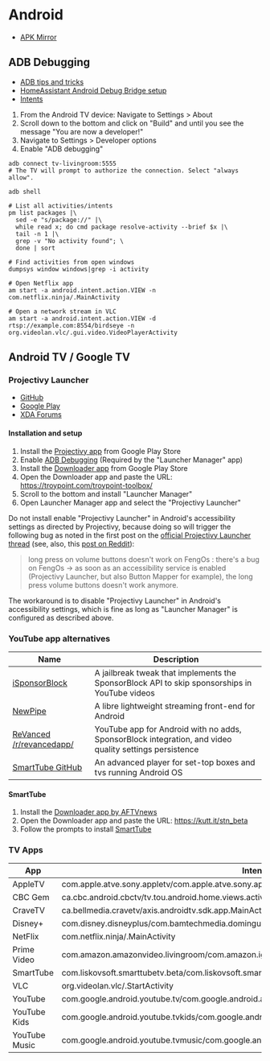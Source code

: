 # Android

* [APK Mirror](https://www.apkmirror.com/)

## ADB Debugging

* [ADB tips and tricks](https://www.xda-developers.com/adb-tips-tricks/)
* [HomeAssistant Android Debug Bridge setup](https://www.home-assistant.io/integrations/androidtv/#adb-setup)
* [Intents](https://gist.github.com/mcfrojd/9e6875e1db5c089b1e3ddeb7dba0f304)

1. From the Android TV device: Navigate to Settings > About
1. Scroll down to the bottom and click on "Build" and until you see the message "You are now a developer!"
1. Navigate to Settings > Developer options
1. Enable "ADB debugging"
 
```
adb connect tv-livingroom:5555
# The TV will prompt to authorize the connection. Select "always allow".

adb shell

# List all activities/intents
pm list packages |\
  sed -e "s/package://" |\
  while read x; do cmd package resolve-activity --brief $x |\
  tail -n 1 |\
  grep -v "No activity found"; \
  done | sort

# Find activities from open windows
dumpsys window windows|grep -i activity

# Open Netflix app
am start -a android.intent.action.VIEW -n com.netflix.ninja/.MainActivity

# Open a network stream in VLC
am start -a android.intent.action.VIEW -d rtsp://example.com:8554/birdseye -n org.videolan.vlc/.gui.video.VideoPlayerActivity
```

## Android TV / Google TV

### Projectivy Launcher

* [GitHub](https://github.com/spocky/miproja1)
* [Google Play](https://play.google.com/store/apps/details?id=com.spocky.projengmenu&hl=en_CA)
* [XDA Forums](https://xdaforums.com/t/app-android-tv-projectivy-launcher.4436549/)

#### Installation and setup


1. Install the [Projectivy app](https://play.google.com/store/apps/details?id=com.spocky.projengmenu&hl=en_CA) from Google Play Store
1. Enable [ADB Debugging](#adb-debugging) (Required by the "Launcher Manager" app)
1. Install the [Downloader app](https://play.google.com/store/apps/details?id=com.esaba.downloader&hl=en) from Google Play Store
1. Open the Downloader app and paste the URL: https://troypoint.com/troypoint-toolbox/
1. Scroll to the bottom and install "Launcher Manager"
1. Open Launcher Manager app and select the "Projectivy Launcher"

Do not install enable "Projectivy Launcher" in Android's accessibility settings as directed by Projectivy, because
doing so will trigger the following bug as noted in the first post on the [official Projectivy Launcher thread](https://xdaforums.com/t/app-android-tv-projectivy-launcher.4436549/#post-86794031) (see, also, this [post on Reddit](https://www.reddit.com/r/AndroidTV/comments/1bictvi/projectivity_launcher_and_soundbar_volume_issue/)):

> long press on volume buttons doesn't work on FengOs : there's a bug on FengOs -> as soon as an accessibility service is enabled (Projectivy Launcher, but also Button Mapper for example), the long press volume buttons doesn't work anymore.

The workaround is to disable "Projectivy Launcher" in Android's accessibility settings, which is fine as long as "Launcher Manager" is configured as described above.

### YouTube app alternatives

Name | Description
--- | ---
[iSponsorBlock](https://github.com/Galactic-Dev/iSponsorBlock)| A jailbreak tweak that implements the SponsorBlock API to skip sponsorships in YouTube videos
[NewPipe](https://github.com/TeamNewPipe/NewPipe/) | A libre lightweight streaming front-end for Android
[ReVanced](https://revanced.app) [/r/revancedapp/](https://www.reddit.com/r/revancedapp/) | YouTube app for Android with no adds, SponsorBlock integration, and video quality settings persistence
[SmartTube GitHub](https://github.com/yuliskov/SmartTube) | An advanced player for set-top boxes and tvs running Android OS 

#### SmartTube

1. Install the [Downloader app by AFTVnews](https://www.aftvnews.com/downloader/)
1. Open the Downloader app and paste the URL: https://kutt.it/stn_beta
1. Follow the prompts to install [SmartTube](https://github.com/yuliskov/SmartTube)

### TV Apps

App | Intent
--- | ---
AppleTV | com.apple.atve.sony.appletv/com.apple.atve.sony.appletv.MainActivity
CBC Gem | ca.cbc.android.cbctv/tv.tou.android.home.views.activities.MainActivityTv
CraveTV | ca.bellmedia.cravetv/axis.androidtv.sdk.app.MainActivity
Disney+ | com.disney.disneyplus/com.bamtechmedia.dominguez.main.MainActivity
NetFlix | com.netflix.ninja/.MainActivity
Prime Video | com.amazon.amazonvideo.livingroom/com.amazon.ignition.IgnitionActivity
SmartTube | com.liskovsoft.smarttubetv.beta/com.liskovsoft.smartyoutubetv2.tv.ui.main.SplashActivity
VLC | org.videolan.vlc/.StartActivity
YouTube | com.google.android.youtube.tv/com.google.android.apps.youtube.tv.activity.ShellActivity
YouTube Kids | com.google.android.youtube.tvkids/com.google.android.apps.youtube.tvkids.activity.MainActivity 
YouTube Music | com.google.android.youtube.tvmusic/com.google.android.apps.youtube.tvmusic.activity.MainActivity
